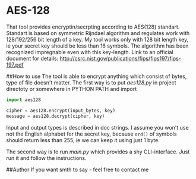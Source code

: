 AES-128
==============
That tool provides encryptin/secrpting according to AES(128) standart. Standart is based on symmetric Rijndael algorithm and regulates work with 128/192/256 bit length of a key.
My tool works only with 128 bit length key, ie your secret key should be less than 16 symbols. The algorithm has been recognized impregnable even with this key-length.
Link to an official document for details: 
http://csrc.nist.gov/publications/fips/fips197/fips-197.pdf

##How to use
The tool is able to encrypt anything which consist of bytes, type of file doesn't matter.
The first way is to put *aes128.py* in project directoty or somewhere in PYTHON PATH and import
```python
import aes128

cipher = aes128.encrypt(input_bytes, key)
message = aes128.decrypt(cipher, key)
```
Input and output types is described in doc strings. I assume you won't use not the English alphabet for the secret key, because ```ord()``` of symbols should return less than 255, ie we can keep it using just 1 byte.

The second way is to run *main.py* which provides a shy CLI-interface. Just run it and follow the instructions.

##Author
If you want smth to say - feel free to contact me
